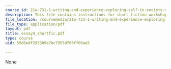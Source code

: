 ```yaml
---
course_id: 21w-731-1-writing-and-experience-exploring-self-in-society-spring-2004
description: This file contains instructions for short fiction workshop groups.
file_location: /coursemedia/21w-731-1-writing-and-experience-exploring-self-in-society-spring-2004/55d8edf293309e7bc7955d766ff09ae5_essay4_shortfic.pdf
file_type: application/pdf
layout: pdf
title: essay4_shortfic.pdf
type: course
uid: 55d8edf293309e7bc7955d766ff09ae5

---
```

None